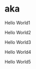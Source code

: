 # aka
<!doctype html>
<html>
<head>

</head>
<body>
  <p>Hello World1</p>
  <p>Hello World2</p>
  <p>Hello World3</p>
  <p>Hello World4</p>
  <p>Hello World5</p>
</body>
</html>